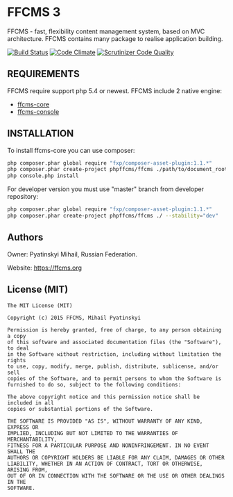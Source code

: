 # FFCMS 3
FFCMS - fast, flexibility content management system, based on MVC architecture. FFCMS contains many package to realise application building. 

[![Build Status](https://scrutinizer-ci.com/g/phpffcms/ffcms/badges/build.png?b=master)](https://scrutinizer-ci.com/g/phpffcms/ffcms/build-status/master)
[![Code Climate](https://codeclimate.com/github/phpffcms/ffcms/badges/gpa.svg)](https://codeclimate.com/github/phpffcms/ffcms)
[![Scrutinizer Code Quality](https://scrutinizer-ci.com/g/phpffcms/ffcms/badges/quality-score.png?b=master)](https://scrutinizer-ci.com/g/phpffcms/ffcms/?branch=master)

REQUIREMENTS
------------
FFCMS require support php 5.4 or newest. FFCMS include 2 native engine:
  * [ffcms-core](https://github.com/phpffcms/ffcms-core)
  * [ffcms-console](https://github.com/phpffcms/ffcms-console)

INSTALLATION
------------
To install ffcms-core you can use composer:
```bash
php composer.phar global require "fxp/composer-asset-plugin:1.1.*"
php composer.phar create-project phpffcms/ffcms ./path/to/document_root 3.0.0
php console.php install
```
For developer version you must use "master" branch from developer repository:
```bash
php composer.phar global require "fxp/composer-asset-plugin:1.1.*"
php composer.phar create-project phpffcms/ffcms ./ --stability="dev"
```

Authors
------------
Owner: Pyatinskyi Mihail, Russian Federation.

Website: https://ffcms.org

License (MIT)
------------
```
The MIT License (MIT)

Copyright (c) 2015 FFCMS, Mihail Pyatinskyi

Permission is hereby granted, free of charge, to any person obtaining a copy
of this software and associated documentation files (the "Software"), to deal
in the Software without restriction, including without limitation the rights
to use, copy, modify, merge, publish, distribute, sublicense, and/or sell
copies of the Software, and to permit persons to whom the Software is
furnished to do so, subject to the following conditions:

The above copyright notice and this permission notice shall be included in all
copies or substantial portions of the Software.

THE SOFTWARE IS PROVIDED "AS IS", WITHOUT WARRANTY OF ANY KIND, EXPRESS OR
IMPLIED, INCLUDING BUT NOT LIMITED TO THE WARRANTIES OF MERCHANTABILITY,
FITNESS FOR A PARTICULAR PURPOSE AND NONINFRINGEMENT. IN NO EVENT SHALL THE
AUTHORS OR COPYRIGHT HOLDERS BE LIABLE FOR ANY CLAIM, DAMAGES OR OTHER
LIABILITY, WHETHER IN AN ACTION OF CONTRACT, TORT OR OTHERWISE, ARISING FROM,
OUT OF OR IN CONNECTION WITH THE SOFTWARE OR THE USE OR OTHER DEALINGS IN THE
SOFTWARE.
```
